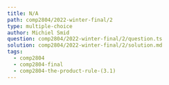```yaml
---
title: N/A
path: comp2804/2022-winter-final/2
type: multiple-choice
author: Michiel Smid
question: comp2804/2022-winter-final/2/question.ts
solution: comp2804/2022-winter-final/2/solution.md
tags:
  - comp2804
  - comp2804-final
  - comp2804-the-product-rule-(3.1)
---
```

